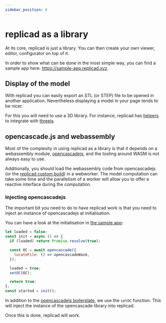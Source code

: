 ```yaml
---
sidebar_position: 6
---
```


# replicad as a library

At its core, replicad is just a library. You can then create your own viewer,
editor, configurator on top of it.

In order to show what can be done in the most simple way, you can find a sample
app here: <https://sample-app.replicad.xyz>.

## Display of the model

With replicad you can easily export an STL (or STEP) file to be opened in
another application. Nevertheless displaying a model in your page tends to be
nicer.

For this you will need to use a 3D library. For instance, replicad has
[helpers](https://www.npmjs.com/package/replicad-threejs-helper) to integrate
with [threejs](https://threejs.org/).

## opencascade.js and webassembly

Most of the complexity in using replicad as a library is that it depends on
a webassembly module,
[opencascadejs](https://github.com/donalffons/opencascade.js), and the tooling
around WASM is not always easy to use.

Additionally, you should load the webassembly code from opencascadejs (or the
[replicad custom build](https://www.npmjs.com/package/replicad-opencascadejs))
in a webworker. The model computation can take some time and the parallelism of
a worker will allow you to offer a reactive interface during the computation.

### Injecting opencascadejs

The important bit you need to do to have replicad work is that you need to
inject an instance of opencascadejs at initialisation.

You can have a look at the initialisation in [the sample
app](https://github.com/sgenoud/replicad/blob/main/packages/replicad-app-example/src/worker.js#L11):

```js
let loaded = false;
const init = async () => {
  if (loaded) return Promise.resolve(true);

  const OC = await opencascade({
    locateFile: () => opencascadeWasm,
  });

  loaded = true;
  setOC(OC);

  return true;
};
const started = init();
```

In addition to the [opencascadejs
boilerplate](https://github.com/donalffons/opencascade.js), we use the `setOC`
function. This will inject the instance of the opencascade library into
replicad.

Once this is done, replicad will work.
